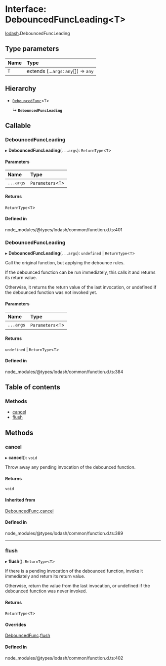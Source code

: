# Interface: DebouncedFuncLeading<T\>

[lodash](../modules/lodash.md).DebouncedFuncLeading

## Type parameters

| Name | Type                                  |
| :--- | :------------------------------------ |
| `T`  | extends (...`args`: `any`[]) => `any` |

## Hierarchy

- [`DebouncedFunc`](lodash.DebouncedFunc.md)<`T`\>

  ↳ **`DebouncedFuncLeading`**

## Callable

### DebouncedFuncLeading

▸ **DebouncedFuncLeading**(`...args`): `ReturnType`<`T`\>

#### Parameters

| Name      | Type               |
| :-------- | :----------------- |
| `...args` | `Parameters`<`T`\> |

#### Returns

`ReturnType`<`T`\>

#### Defined in

node_modules/@types/lodash/common/function.d.ts:401

### DebouncedFuncLeading

▸ **DebouncedFuncLeading**(`...args`): `undefined` \| `ReturnType`<`T`\>

Call the original function, but applying the debounce rules.

If the debounced function can be run immediately, this calls it and returns its return value.

Otherwise, it returns the return value of the last invocation, or undefined if the debounced
function was not invoked yet.

#### Parameters

| Name      | Type               |
| :-------- | :----------------- |
| `...args` | `Parameters`<`T`\> |

#### Returns

`undefined` \| `ReturnType`<`T`\>

#### Defined in

node_modules/@types/lodash/common/function.d.ts:384

## Table of contents

### Methods

- [cancel](lodash.DebouncedFuncLeading.md#cancel)
- [flush](lodash.DebouncedFuncLeading.md#flush)

## Methods

### cancel

▸ **cancel**(): `void`

Throw away any pending invocation of the debounced function.

#### Returns

`void`

#### Inherited from

[DebouncedFunc](lodash.DebouncedFunc.md).[cancel](lodash.DebouncedFunc.md#cancel)

#### Defined in

node_modules/@types/lodash/common/function.d.ts:389

---

### flush

▸ **flush**(): `ReturnType`<`T`\>

If there is a pending invocation of the debounced function, invoke it immediately and return its
return value.

Otherwise, return the value from the last invocation, or undefined if the debounced function was
never invoked.

#### Returns

`ReturnType`<`T`\>

#### Overrides

[DebouncedFunc](lodash.DebouncedFunc.md).[flush](lodash.DebouncedFunc.md#flush)

#### Defined in

node_modules/@types/lodash/common/function.d.ts:402
